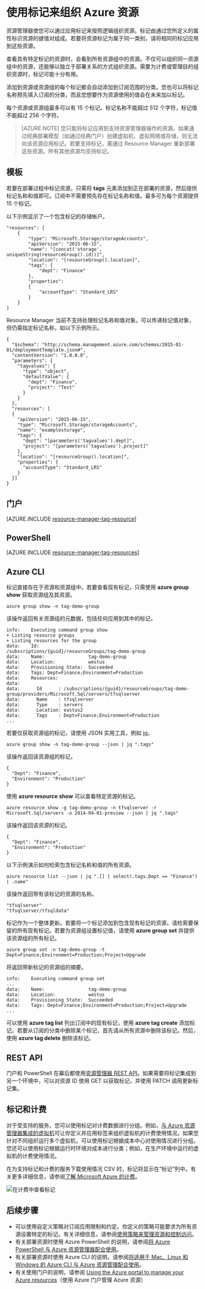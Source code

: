 <properties
	pageTitle="使用标记组织 Azure 资源 | Azure"
	description="演示如何应用标记来组织资源进行计费和管理。"
	services="azure-resource-manager"
	documentationCenter=""
	authors="tfitzmac"
	manager="timlt"
	editor="tysonn"/>  


<tags
	ms.service="azure-resource-manager"
	ms.workload="multiple"
	ms.tgt_pltfrm="AzurePortal"
	ms.devlang="na"
	ms.topic="article"
	ms.date="08/16/2016"
	wacn.date="10/24/2016"/>


# 使用标记来组织 Azure 资源

资源管理器使您可以通过应用标记来按照逻辑组织资源。标记由通过您所定义的属性标识资源的键值对组成。若要将资源标记为属于同一类别，请将相同的标记应用到这些资源。

查看具有特定标记的资源时，会看到所有资源组中的资源。不仅可以组织同一资源组中的资源，还能够以独立于部署关系的方式组织资源。需要为计费或管理目的组织资源时，标记可能十分有用。

添加到资源或资源组的每个标记都会自动添加到订阅范围的分类。您也可以将标记名称预先填入订阅的分类，而且您想要作为资源使用的值会在未来加以标记。

每个资源或资源组最多可以有 15 个标记。标记名称不能超过 512 个字符，标记值不能超过 256 个字符。

> [AZURE.NOTE] 您只能将标记应用到支持资源管理器操作的资源。如果通过经典部署模型（如通过经典门户）创建虚拟机、虚拟网络或存储，则无法向该资源应用标记。若要支持标记，需通过 Resource Manager 重新部署这些资源。所有其他资源均支持标记。

## 模板

若要在部署过程中标记资源，只需将 **tags** 元素添加到正在部署的资源，然后提供标记名称和值即可。订阅中不需要预先存在标记名称和值。最多可为每个资源提供 15 个标记。

以下示例显示了一个包含标记的存储帐户。

    "resources": [
        {
            "type": "Microsoft.Storage/storageAccounts",
            "apiVersion": "2015-06-15",
            "name": "[concat('storage', uniqueString(resourceGroup().id))]",
            "location": "[resourceGroup().location]",
            "tags": {
                "dept": "Finance"
            },
            "properties": 
            {
                "accountType": "Standard_LRS"
            }
        }
    ]

Resource Manager 当前不支持处理标记名称和值对象。可以传递标记值对象，但仍需指定标记名称，如以下示例所示。

    {
      "$schema": "http://schema.management.azure.com/schemas/2015-01-01/deploymentTemplate.json#",
      "contentVersion": "1.0.0.0",
      "parameters": {
        "tagvalues": {
          "type": "object",
          "defaultValue": {
            "dept": "Finance",
            "project": "Test"
          }
        }
      },
      "resources": [
      {
        "apiVersion": "2015-06-15",
        "type": "Microsoft.Storage/storageAccounts",
        "name": "examplestorage",
        "tags": {
          "dept": "[parameters('tagvalues').dept]",
          "project": "[parameters('tagvalues').project]"
        },
        "location": "[resourceGroup().location]",
        "properties": {
          "accountType": "Standard_LRS"
        }
      }]
    }


## 门户

[AZURE.INCLUDE [resource-manager-tag-resource](../includes/resource-manager-tag-resources.md)]

## PowerShell

[AZURE.INCLUDE [resource-manager-tag-resources](../includes/resource-manager-tag-resources-powershell.md)]

## Azure CLI

标记直接存在于资源和资源组中。若要查看现有标记，只需使用 **azure group show** 获取资源组及其资源。

    azure group show -n tag-demo-group
    
该操作返回有关资源组的元数据，包括任何应用到其中的标记。
    
    info:    Executing command group show
    + Listing resource groups
    + Listing resources for the group
    data:    Id:                  /subscriptions/{guid}/resourceGroups/tag-demo-group
    data:    Name:                tag-demo-group
    data:    Location:            westus
    data:    Provisioning State:  Succeeded
    data:    Tags: Dept=Finance;Environment=Production
    data:    Resources:
    data:
    data:      Id      : /subscriptions/{guid}/resourceGroups/tag-demo-group/providers/Microsoft.Sql/servers/tfsqlserver
    data:      Name    : tfsqlserver
    data:      Type    : servers
    data:      Location: eastus2
    data:      Tags    : Dept=Finance;Environment=Production
    ...

若要仅获取资源组的标记，请使用 JSON 实用工具，例如 [jq](http://stedolan.github.io/jq/download/)。

    azure group show -n tag-demo-group --json | jq ".tags"
    
该操作返回该资源组的标记。
    
    {
      "Dept": "Finance",
      "Environment": "Production" 
    }

使用 **azure resource show** 可以查看特定资源的标记。

    azure resource show -g tag-demo-group -n tfsqlserver -r Microsoft.Sql/servers -o 2014-04-01-preview --json | jq ".tags"
    
该操作返回该资源的标记。
    
    {
      "Dept": "Finance",
      "Environment": "Production"
    }
    
以下示例演示如何检索包含标记名称和值的所有资源。

    azure resource list --json | jq ".[] | select(.tags.Dept == "Finance") | .name"
    
该操作返回带有该标记的资源的名称。
    
    "tfsqlserver"
    "tfsqlserver/tfsqldata"

标记作为一个整体更新。若要将一个标记添加到包含现有标记的资源，请检索要保留的所有现有标记。若要为资源组设置标记值，请使用 **azure group set** 并提供该资源组的所有标记。

    azure group set -n tag-demo-group -t Dept=Finance;Environment=Production;Project=Upgrade
    
将返回带新标记的资源组的摘要。
    
    info:    Executing command group set
    ...
    data:    Name:                tag-demo-group
    data:    Location:            westus
    data:    Provisioning State:  Succeeded
    data:    Tags: Dept=Finance;Environment=Production;Project=Upgrade
    ...
    
可以使用 **azure tag list** 列出订阅中的现有标记，使用 **azure tag create** 添加标记。若要从订阅的分类中删除某个标记，首先请从所有资源中删除该标记。然后，使用 **azure tag delete** 删除该标记。

## REST API

门户和 PowerShell 在幕后都使用[资源管理器 REST API](https://msdn.microsoft.com/zh-cn/library/azure/dn848368.aspx)。如果需要将标记集成到另一个环境中，可以对资源 ID 使用 GET 以获取标记，并使用 PATCH 调用更新标记集。


## 标记和计费

对于受支持的服务，您可以使用标记对计费数据进行分组。例如，[与 Azure 资源管理器集成的虚拟机](/documentation/articles/virtual-machines-windows-compare-deployment-models/)可让你定义并应用标签来组织虚拟机的计费使用情况。如果您针对不同组织运行多个虚拟机，可以使用标记根据成本中心对使用情况进行分组。您还可以使用标记根据运行时环境对成本进行分类；例如，在生产环境中运行的虚拟机的计费使用情况。

在为支持标记和计费的服务下载使用情况 CSV 时，标记将显示在“标记”列中。有关更多详细信息，请参阅[了解 Microsoft Azure 的计费](/documentation/articles/billing-understand-your-bill/)。

![在计费中查看标记](./media/resource-group-using-tags/billing_csv.png)

## 后续步骤

- 可以使用自定义策略对订阅应用限制和约定。你定义的策略可能要求为所有资源设置特定的标记。有关详细信息，请参阅[使用策略来管理资源和控制访问](/documentation/articles/resource-manager-policy/)。
- 有关部署资源时使用 Azure PowerShell 的说明，请参阅[将 Azure PowerShell 与 Azure 资源管理器配合使用](/documentation/articles/powershell-azure-resource-manager/)。
- 有关部署资源时使用 Azure CLI 的说明，请参阅[将适用于 Mac、Linux 和 Windows 的 Azure CLI 与 Azure 资源管理配合使用](/documentation/articles/xplat-cli-azure-resource-manager/)。
- 有关使用门户的说明，请参阅 [Using the Azure portal to manage your Azure resources](/documentation/articles/resource-group-portal/)（使用 Azure 门户管理 Azure 资源）

<!---HONumber=Mooncake_1017_2016-->